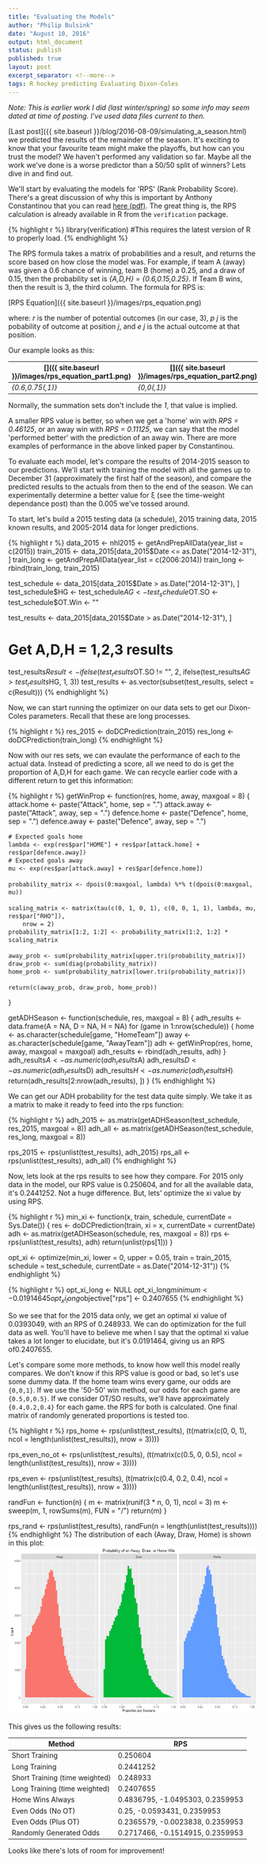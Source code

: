 ```yaml
---
title: "Evaluating the Models"
author: "Philip Bulsink"
date: "August 10, 2016"
output: html_document
status: publish
published: true
layout: post
excerpt_separator: <!--more-->
tags: R hockey predicting Evaluating Dixon-Coles
---
```


 

 
*Note: This is earlier work I did (last winter/spring) so some info may seem dated at time of posting. I've used data files current to then.*
 
[Last post]({{ site.baseurl }}/blog/2016-08-09/simulating_a_season.html) we predicted the results of the remainder of the season. It's exciting to know that your favourite team might make the playoffs, but how can you trust the model? We haven't performed any validation so far. Maybe all the work we've done is a worse predictor than a 50/50 split of winners? Lets dive in and find out.
 
<!--more-->
 
We'll start by evaluating the models for 'RPS' (Rank Probability Score). There's a great discussion of why this is important by Anthony Constantinou that you can read [here (pdf)](http://constantinou.info/downloads/papers/solvingTheProblem.pdf). The great thing is, the RPS calculation is already available in R from the `verification` package.
 

{% highlight r %}
library(verification)  #This requires the latest version of R to properly load.
{% endhighlight %}
 
The RPS formula takes a matrix of probabilities and a result, and returns the score based on how close the model was. For example, if team A (away) was given a 0.6 chance of winning, team B (home) a 0.25, and a draw of 0.15, then the probability set is *{A,D,H} = {0.6,0.15,0.25}*. If Team B wins, then the result is 3, the third column. The formula for RPS is: 
 
[RPS Equation]({{ site.baseurl }}/images/rps_equation.png)
 
where: 
*r* is the number of potential outcomes (in our case, 3), 
*p j* is the pobability of outcome at position *j*, 
and *e j* is the actual outcome at that position. 
 
Our example looks as this:
 
[]({{ site.baseurl }}/images/rps_equation_part1.png) | []({{ site.baseurl }}/images/rps_equation_part2.png) | RPS
---|---|---
*{0.6,0.75(,1)}* | *{0,0(,1)}* | *0.46125*
 
Normally, the summation sets don't include the *1*, that value is implied.
 
A smaller RPS value is better, so when we get a 'home' win with *RPS = 0.46125*, or an away win with *RPS = 0.11125*, we can say that the model 'performed better' with the prediction of an away win. There are more examples of performance in the above linked paper by Constantinou. 
 
To evaluate each model, let's compare the results of 2014-2015 season to our predictions. We'll start with training the model with all the games up to December 31 (approximately the first half of the season), and compare the predicted results to the actuals from then to the end of the season. We can experimentally determine a better value for &xi; (see the time-weight dependance post) than the 0.005 we've tossed around. 
 
To start, let's build a 2015 testing data (a schedule), 2015 training data, 2015 known results, and 2005-2014 data for longer predictions.
 

{% highlight r %}
data_2015 <- nhl2015 <- getAndPrepAllData(year_list = c(2015))
train_2015 <- data_2015[data_2015$Date <= as.Date("2014-12-31"), ]
train_long <- getAndPrepAllData(year_list = c(2006:2014))
train_long <- rbind(train_long, train_2015)

test_schedule <- data_2015[data_2015$Date > as.Date("2014-12-31"), ]
test_schedule$HG <- test_schedule$AG <- test_schedule$OT.SO <- test_schedule$OT.Win <- ""

test_results <- data_2015[data_2015$Date > as.Date("2014-12-31"), ]
# Get A,D,H = 1,2,3 results
test_results$Result <- ifelse(test_results$OT.SO != "", 2, ifelse(test_results$AG > 
    test_results$HG, 1, 3))
test_results <- as.vector(subset(test_results, select = c(Result)))
{% endhighlight %}
 
Now, we can start running the optimizer on our data sets to get our Dixon-Coles parameters. Recall that these are long processes. 

{% highlight r %}
res_2015 <- doDCPrediction(train_2015)
res_long <- doDCPrediction(train_long)
{% endhighlight %}
 
Now with our res sets, we can evaulate the performance of each to the actual data. Instead of predicting a score, all we need to do is get the proportion of A,D,H for each game. We can recycle earlier code with a different return to get this information:
 

{% highlight r %}
getWinProp <- function(res, home, away, maxgoal = 8) {
    attack.home <- paste("Attack", home, sep = ".")
    attack.away <- paste("Attack", away, sep = ".")
    defence.home <- paste("Defence", home, sep = ".")
    defence.away <- paste("Defence", away, sep = ".")
    
    # Expected goals home
    lambda <- exp(res$par["HOME"] + res$par[attack.home] + res$par[defence.away])
    # Expected goals away
    mu <- exp(res$par[attack.away] + res$par[defence.home])
    
    probability_matrix <- dpois(0:maxgoal, lambda) %*% t(dpois(0:maxgoal, mu))
    
    scaling_matrix <- matrix(tau(c(0, 1, 0, 1), c(0, 0, 1, 1), lambda, mu, res$par["RHO"]), 
        nrow = 2)
    probability_matrix[1:2, 1:2] <- probability_matrix[1:2, 1:2] * scaling_matrix
    
    away_prob <- sum(probability_matrix[upper.tri(probability_matrix)])
    draw_prob <- sum(diag(probability_matrix))
    home_prob <- sum(probability_matrix[lower.tri(probability_matrix)])
    
    return(c(away_prob, draw_prob, home_prob))
}

getADHSeason <- function(schedule, res, maxgoal = 8) {
    adh_results <- data.frame(A = NA, D = NA, H = NA)
    for (game in 1:nrow(schedule)) {
        home <- as.character(schedule[game, "HomeTeam"])
        away <- as.character(schedule[game, "AwayTeam"])
        adh <- getWinProp(res, home, away, maxgoal = maxgoal)
        adh_results <- rbind(adh_results, adh)
    }
    adh_results$A <- as.numeric(adh_results$A)
    adh_results$D <- as.numeric(adh_results$D)
    adh_results$H <- as.numeric(adh_results$H)
    return(adh_results[2:nrow(adh_results), ])
}
{% endhighlight %}
 
We can get our ADH probability for the test data quite simply. We take it as a matrix to make it ready to feed into the rps function:

{% highlight r %}
adh_2015 <- as.matrix(getADHSeason(test_schedule, res_2015, maxgoal = 8))
adh_all <- as.matrix(getADHSeason(test_schedule, res_long, maxgoal = 8))

rps_2015 <- rps(unlist(test_results), adh_2015)
rps_all <- rps(unlist(test_results), adh_all)
{% endhighlight %}
 
Now, lets look at the rps results to see how they compare. For 2015 only data in the model, our RPS value is 0.250604, and for all the available data, it's 0.2441252. Not a huge difference. But, lets' optimize the xi value by using RPS.
 

{% highlight r %}
min_xi <- function(x, train, schedule, currentDate = Sys.Date()) {
    res <- doDCPrediction(train, xi = x, currentDate = currentDate)
    adh <- as.matrix(getADHSeason(schedule, res, maxgoal = 8))
    rps <- rps(unlist(test_results), adh)
    return(unlist(rps[1]))
}

opt_xi <- optimize(min_xi, lower = 0, upper = 0.05, train = train_2015, schedule = test_schedule, 
    currentDate = as.Date("2014-12-31"))
{% endhighlight %}
 

{% highlight r %}
opt_xi_long <- NULL
opt_xi_long$minimum <- 0.01914645
opt_xi_long$objective["rps"] <- 0.2407655
{% endhighlight %}
 
So we see that for the 2015 data only, we get an optimal xi value of 0.0393049, with an RPS of 0.248933. We can do optimization for the full data as well. You'll have to believe me when I say that the optimal xi value takes a lot longer to elucidate, but it's 0.0191464, giving us an RPS of0.2407655.
 
Let's compare some more methods, to know how well this model really compares. We don't know if this RPS value is good or bad, so let's use some dummy data. If the home team wins every game, our odds are `{0,0,1}`. If we use the '50-50' win method, our odds for each game are `{0.5,0,0.5}`. If we consider OT/SO results, we'll have approximately `{0.4,0.2,0.4}` for each game. the RPS for both is calculated. One final matrix of randomly generated proportions is tested too.
 

{% highlight r %}
rps_home <- rps(unlist(test_results), (t(matrix(c(0, 0, 1), ncol = length(unlist(test_results)), 
    nrow = 3))))

rps_even_no_ot <- rps(unlist(test_results), (t(matrix(c(0.5, 0, 0.5), ncol = length(unlist(test_results)), 
    nrow = 3))))

rps_even <- rps(unlist(test_results), (t(matrix(c(0.4, 0.2, 0.4), ncol = length(unlist(test_results)), 
    nrow = 3))))

randFun <- function(n) {
    m <- matrix(runif(3 * n, 0, 1), ncol = 3)
    m <- sweep(m, 1, rowSums(m), FUN = "/")
    return(m)
}

rps_rand <- rps(unlist(test_results), randFun(n = length(unlist(test_results))))
{% endhighlight %}
The distribution of each (Away, Draw, Home) is shown in this plot:
![plot of chunk random_distributions](/images/random_distributions-1.png)
 
This gives us the following results:
 
Method|RPS
---|---
Short Training|0.250604
Long Training|0.2441252
Short Training (time weighted)|0.248933
Long Training (time weighted)|0.2407655
Home Wins Always|0.4836795, -1.0495303, 0.2359953
Even Odds (No OT)|0.25, -0.0593431, 0.2359953
Even Odds (Plus OT)|0.2365579, -0.0023838, 0.2359953
Randomly Generated Odds|0.2717466, -0.1514915, 0.2359953


Looks like there's lots of room for improvement!
